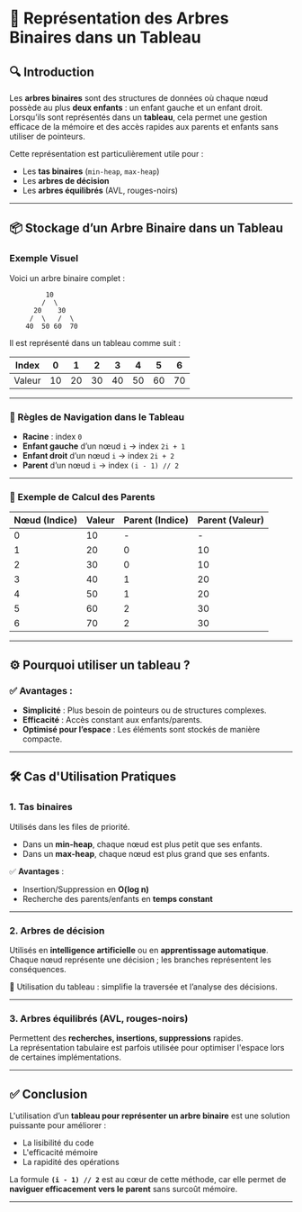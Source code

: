 # 🌳 Représentation des Arbres Binaires dans un Tableau

## 🔍 Introduction

Les **arbres binaires** sont des structures de données où chaque nœud possède au plus **deux enfants** : un enfant gauche et un enfant droit. Lorsqu’ils sont représentés dans un **tableau**, cela permet une gestion efficace de la mémoire et des accès rapides aux parents et enfants sans utiliser de pointeurs.

Cette représentation est particulièrement utile pour :
- Les **tas binaires** (`min-heap`, `max-heap`)
- Les **arbres de décision**
- Les **arbres équilibrés** (AVL, rouges-noirs)

---

## 📦 Stockage d’un Arbre Binaire dans un Tableau

### Exemple Visuel

Voici un arbre binaire complet :

```
         10
        /  \
      20    30
     /  \   /  \
    40  50 60  70
```

Il est représenté dans un tableau comme suit :

| Index    | 0   | 1   | 2   | 3   | 4   | 5   | 6   |
|----------|-----|-----|-----|-----|-----|-----|-----|
| Valeur   | 10  | 20  | 30  | 40  | 50  | 60  | 70  |

---

### 🔁 Règles de Navigation dans le Tableau

- **Racine** : index `0`
- **Enfant gauche** d’un nœud `i` → index `2i + 1`
- **Enfant droit** d’un nœud `i` → index `2i + 2`
- **Parent** d’un nœud `i` → index `(i - 1) // 2`

---

### 🎯 Exemple de Calcul des Parents

| Nœud (Indice) | Valeur | Parent (Indice) | Parent (Valeur) |
|---------------|--------|------------------|------------------|
| 0             | 10     | -                | -                |
| 1             | 20     | 0                | 10               |
| 2             | 30     | 0                | 10               |
| 3             | 40     | 1                | 20               |
| 4             | 50     | 1                | 20               |
| 5             | 60     | 2                | 30               |
| 6             | 70     | 2                | 30               |

---

## ⚙️ Pourquoi utiliser un tableau ?

### ✅ Avantages :
- **Simplicité** : Plus besoin de pointeurs ou de structures complexes.
- **Efficacité** : Accès constant aux enfants/parents.
- **Optimisé pour l’espace** : Les éléments sont stockés de manière compacte.

---

## 🛠️ Cas d'Utilisation Pratiques

### 1. **Tas binaires**
Utilisés dans les files de priorité.  
- Dans un **min-heap**, chaque nœud est plus petit que ses enfants.  
- Dans un **max-heap**, chaque nœud est plus grand que ses enfants.

✅ **Avantages** :
- Insertion/Suppression en **O(log n)**
- Recherche des parents/enfants en **temps constant**

---

### 2. **Arbres de décision**
Utilisés en **intelligence artificielle** ou en **apprentissage automatique**.  
Chaque nœud représente une décision ; les branches représentent les conséquences.

📌 Utilisation du tableau : simplifie la traversée et l’analyse des décisions.

---

### 3. **Arbres équilibrés (AVL, rouges-noirs)**
Permettent des **recherches, insertions, suppressions** rapides.  
La représentation tabulaire est parfois utilisée pour optimiser l'espace lors de certaines implémentations.

---

## ✅ Conclusion

L'utilisation d’un **tableau pour représenter un arbre binaire** est une solution puissante pour améliorer :
- La lisibilité du code
- L'efficacité mémoire
- La rapidité des opérations

La formule **`(i - 1) // 2`** est au cœur de cette méthode, car elle permet de **naviguer efficacement vers le parent** sans surcoût mémoire.

---
